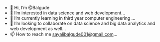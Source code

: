 - 👋 Hi, I’m @Balgude
- 👀 I’m interested in data science and web development...
- 🌱 I’m currently learning in third year computer engineering ...
- 💞️ I’m looking to collaborate on data science and big data analytics and web development as well...
- 📫 How to reach me sayalibalgude001@gmail.com...

<!---
Balgude/Balgude is a ✨ special ✨ repository because its `README.md` (this file) appears on your GitHub profile.
You can click the Preview link to take a look at your changes.
--->
